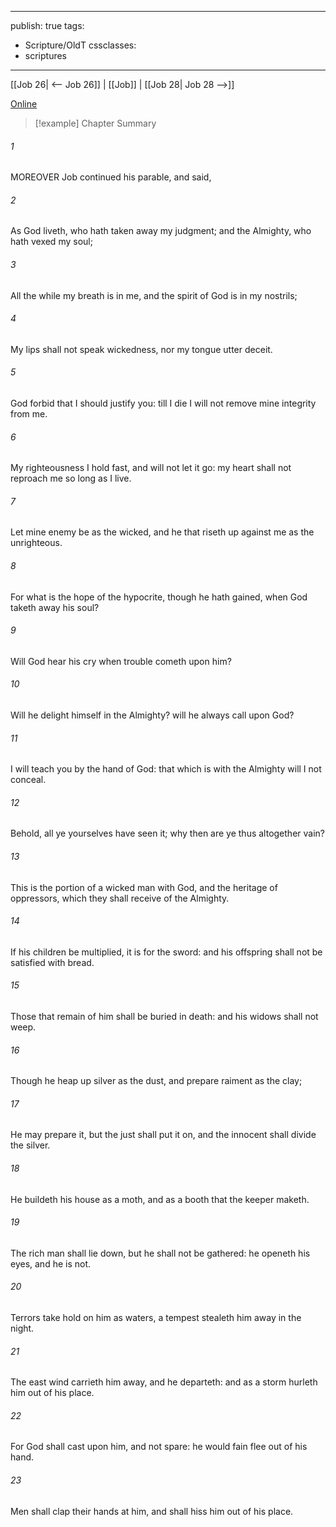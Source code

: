 

---
publish: true
tags:
  - Scripture/OldT
cssclasses:
  - scriptures
---
[[Job 26| <-- Job 26]] | [[Job]] | [[Job 28| Job 28 -->]]

[Online](https://churchofjesuschrist.org/study/scriptures/ot/job/27?lang=eng)

>[!example] Chapter Summary
>
###### 1
MOREOVER Job continued his parable, and said,
###### 2
As God liveth, who hath taken away my judgment; and the Almighty, who hath vexed my soul;
###### 3
All the while my breath is in me, and the spirit of God is in my nostrils;
###### 4
My lips shall not speak wickedness, nor my tongue utter deceit.
###### 5
God forbid that I should justify you: till I die I will not remove mine integrity from me.
###### 6
My righteousness I hold fast, and will not let it go: my heart shall not reproach me so long as I live.
###### 7
Let mine enemy be as the wicked, and he that riseth up against me as the unrighteous.
###### 8
For what is the hope of the hypocrite, though he hath gained, when God taketh away his soul?
###### 9
Will God hear his cry when trouble cometh upon him?
###### 10
Will he delight himself in the Almighty?  will he always call upon God?
###### 11
I will teach you by the hand of God: that which is with the Almighty will I not conceal.
###### 12
Behold, all ye yourselves have seen it; why then are ye thus altogether vain?
###### 13
This is the portion of a wicked man with God, and the heritage of oppressors, which they shall receive of the Almighty.
###### 14
If his children be multiplied, it is for the sword: and his offspring shall not be satisfied with bread.
###### 15
Those that remain of him shall be buried in death: and his widows shall not weep.
###### 16
Though he heap up silver as the dust, and prepare raiment as the clay;
###### 17
He may prepare it, but the just shall put it on, and the innocent shall divide the silver.
###### 18
He buildeth his house as a moth, and as a booth that the keeper maketh.
###### 19
The rich man shall lie down, but he shall not be gathered: he openeth his eyes, and he is not.
###### 20
Terrors take hold on him as waters, a tempest stealeth him away in the night.
###### 21
The east wind carrieth him away, and he departeth: and as a storm hurleth him out of his place.
###### 22
For God shall cast upon him, and not spare: he would fain flee out of his hand.
###### 23
Men shall clap their hands at him, and shall hiss him out of his place.



